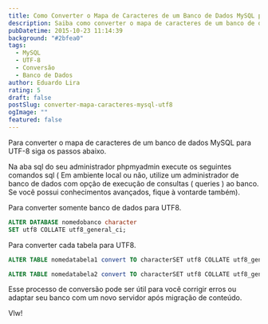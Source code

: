 ```yaml
---
title: Como Converter o Mapa de Caracteres de um Banco de Dados MySQL para UTF-8
description: Saiba como converter o mapa de caracteres de um banco de dados MySQL para UTF-8 com facilidade.
pubDatetime: 2015-10-23 11:14:39
background: "#2bfea0"
tags:
  - MySQL
  - UTF-8
  - Conversão
  - Banco de Dados
author: Eduardo Lira
rating: 5
draft: false
postSlug: converter-mapa-caracteres-mysql-utf8
ogImage: ""
featured: false
---
```


Para converter o mapa de caracteres de um banco de dados MySQL para UTF-8 siga os passos abaixo.

Na aba sql do seu administrador phpmyadmin execute os seguintes comandos sql ( Em ambiente local ou não, utilize um administrador de banco de dados com opção de execução de consultas ( queries ) ao banco. Se você possui conhecimentos avançados, fique à vontarde também).

Para converter somente banco de dados para UTF8.

```sql
ALTER DATABASE nomedobanco character
SET utf8 COLLATE utf8_general_ci;
```

Para converter cada tabela para UTF8.

```sql
ALTER TABLE nomedatabela1 convert TO characterSET utf8 COLLATE utf8_general_ci;
```

```sql
ALTER TABLE nomedatabela2 convert TO characterSET utf8 COLLATE utf8_general_ci;
```

Esse processo de conversão pode ser útil para você corrigir erros ou adaptar seu banco com um novo servidor após migração de conteúdo.

Vlw!
